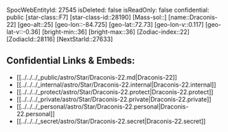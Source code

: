 ﻿---
location: [72.73,84.725,25]
type: Star
tags:
- astro/Star

---
SpocWebEntityId: 27545
isDeleted: false
isReadOnly: false
confidential: public
[star-class::F7]
[star-class-id::28190]
[Mass-sol::]
[name::Draconis-22]
[geo-alt::25]
[geo-lon::-84.725]
[geo-lat::72.73]
[geo-lon-v::0.117]
[geo-lat-v::-0.36]
[bright-min::36]
[bright-max::36]
[Zodiac-index::22]
[ZodiacId::28116]
[NextStarId::27633]



## Confidential Links & Embeds: 
- [[../../../_public/astro/Star/Draconis-22.md|Draconis-22]] 
- [[../../../_internal/astro/Star/Draconis-22.internal|Draconis-22.internal]] 
- [[../../../_protect/astro/Star/Draconis-22.protect|Draconis-22.protect]] 
- [[../../../_private/astro/Star/Draconis-22.private|Draconis-22.private]] 
- [[../../../_personal/astro/Star/Draconis-22.personal|Draconis-22.personal]] 
- [[../../../_secret/astro/Star/Draconis-22.secret|Draconis-22.secret]]


